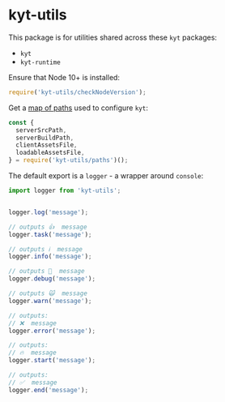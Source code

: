 # kyt-utils

This package is for utilities shared across these `kyt` packages:

* `kyt`
* `kyt-runtime`

Ensure that Node 10+ is installed:

```js
require('kyt-utils/checkNodeVersion');
```

Get a [map of paths](paths.js) used to configure `kyt`:

```js
const {
  serverSrcPath,
  serverBuildPath,
  clientAssetsFile,
  loadableAssetsFile,
} = require('kyt-utils/paths')();
```

The default export is a `logger` - a wrapper around `console`:

```js
import logger from 'kyt-utils';


logger.log('message');

// outputs 👍  message
logger.task('message');

// outputs ℹ️  message
logger.info('message');

// outputs 🐞  message
logger.debug('message');

// outputs 🙀  message
logger.warn('message');

// outputs:
// ❌  message
logger.error('message');

// outputs:
// 🔥  message
logger.start('message');

// outputs:
// ✅  message
logger.end('message');
```
